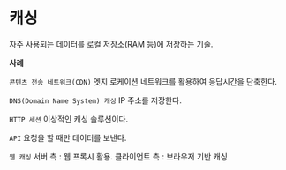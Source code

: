 # 캐싱

자주 사용되는 데이터를 로컬 저장소(RAM 등)에 저장하는 기술.

**사례**

`콘텐츠 전송 네트워크(CDN)` 엣지 로케이션 네트워크를 활용하여 응답시간을 단축한다.

`DNS(Domain Name System) 캐싱` IP 주소를 저장한다.

`HTTP 세션` 이상적인 캐싱 솔루션이다.

`API` 요청을 할 때만 데이터를 보낸다.

`웹 캐싱` 서버 측 : 웹 프록시 활용. 클라이언트 측 : 브라우저 기반 캐싱